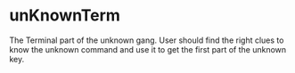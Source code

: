 # unKnownTerm
The Terminal part of the unknown gang.
User should find the right clues to know the unknown command and use it to get the first part of the unknown key.
